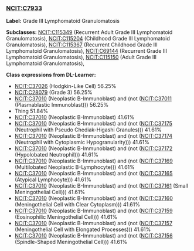 
### [NCIT:C7933](http://purl.obolibrary.org/obo/NCIT_C7933)
**Label:** Grade III Lymphomatoid Granulomatosis

**Subclasses:** [NCIT:C115349](http://purl.obolibrary.org/obo/NCIT_C115349) (Recurrent Adult Grade III Lymphomatoid Granulomatosis), [NCIT:C115204](http://purl.obolibrary.org/obo/NCIT_C115204) (Childhood Grade III Lymphomatoid Granulomatosis), [NCIT:C115367](http://purl.obolibrary.org/obo/NCIT_C115367) (Recurrent Childhood Grade III Lymphomatoid Granulomatosis), [NCIT:C69144](http://purl.obolibrary.org/obo/NCIT_C69144) (Recurrent Grade III Lymphomatoid Granulomatosis), [NCIT:C115150](http://purl.obolibrary.org/obo/NCIT_C115150) (Adult Grade III Lymphomatoid Granulomatosis), 

**Class expressions from DL-Learner:**

- [NCIT:C37026](http://purl.obolibrary.org/obo/NCIT_C37026) (Hodgkin-Like Cell) 56.25%
- [NCIT:C28079](http://purl.obolibrary.org/obo/NCIT_C28079) (Grade 3) 56.25%
- [NCIT:C37010](http://purl.obolibrary.org/obo/NCIT_C37010) (Neoplastic B-Immunoblast) and (not ([NCIT:C37011](http://purl.obolibrary.org/obo/NCIT_C37011) (Plasmablastic Immunoblast))) 56.25%
- Thing 51.84%
- [NCIT:C37010](http://purl.obolibrary.org/obo/NCIT_C37010) (Neoplastic B-Immunoblast) 41.61%
- [NCIT:C37010](http://purl.obolibrary.org/obo/NCIT_C37010) (Neoplastic B-Immunoblast) and (not ([NCIT:C37175](http://purl.obolibrary.org/obo/NCIT_C37175) (Neutrophil with Pseudo Chediak-Higashi Granules))) 41.61%
- [NCIT:C37010](http://purl.obolibrary.org/obo/NCIT_C37010) (Neoplastic B-Immunoblast) and (not ([NCIT:C37174](http://purl.obolibrary.org/obo/NCIT_C37174) (Neutrophil with Cytoplasmic Hypogranularity))) 41.61%
- [NCIT:C37010](http://purl.obolibrary.org/obo/NCIT_C37010) (Neoplastic B-Immunoblast) and (not ([NCIT:C37172](http://purl.obolibrary.org/obo/NCIT_C37172) (Hypolobated Neutrophil))) 41.61%
- [NCIT:C37010](http://purl.obolibrary.org/obo/NCIT_C37010) (Neoplastic B-Immunoblast) and (not ([NCIT:C37169](http://purl.obolibrary.org/obo/NCIT_C37169) (Multilobated Neoplastic B-Lymphocyte))) 41.61%
- [NCIT:C37010](http://purl.obolibrary.org/obo/NCIT_C37010) (Neoplastic B-Immunoblast) and (not ([NCIT:C37165](http://purl.obolibrary.org/obo/NCIT_C37165) (Atypical Lymphocyte))) 41.61%
- [NCIT:C37010](http://purl.obolibrary.org/obo/NCIT_C37010) (Neoplastic B-Immunoblast) and (not ([NCIT:C37161](http://purl.obolibrary.org/obo/NCIT_C37161) (Small Meningothelial Cell))) 41.61%
- [NCIT:C37010](http://purl.obolibrary.org/obo/NCIT_C37010) (Neoplastic B-Immunoblast) and (not ([NCIT:C37160](http://purl.obolibrary.org/obo/NCIT_C37160) (Meningothelial Cell with Clear Cytoplasm))) 41.61%
- [NCIT:C37010](http://purl.obolibrary.org/obo/NCIT_C37010) (Neoplastic B-Immunoblast) and (not ([NCIT:C37159](http://purl.obolibrary.org/obo/NCIT_C37159) (Eosinophilic Meningothelial Cell))) 41.61%
- [NCIT:C37010](http://purl.obolibrary.org/obo/NCIT_C37010) (Neoplastic B-Immunoblast) and (not ([NCIT:C37157](http://purl.obolibrary.org/obo/NCIT_C37157) (Meningothelial Cell with Elongated Processes))) 41.61%
- [NCIT:C37010](http://purl.obolibrary.org/obo/NCIT_C37010) (Neoplastic B-Immunoblast) and (not ([NCIT:C37156](http://purl.obolibrary.org/obo/NCIT_C37156) (Spindle-Shaped Meningothelial Cell))) 41.61%


